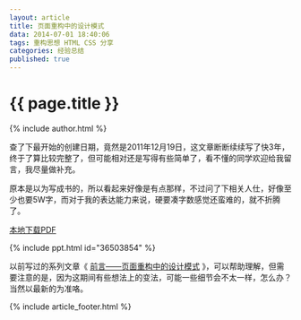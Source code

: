```yaml
---
layout: article
title: 页面重构中的设计模式
data: 2014-07-01 18:40:06
tags: 重构思想 HTML CSS 分享
categories: 经验总结
published: true
---
```


# {{ page.title }}

{% include author.html %}

查了下最开始的创建日期，竟然是2011年12月19日，这文章断断续续写了快3年，终于了算比较完整了，但可能相对还是写得有些简单了，看不懂的同学欢迎给我留言，我尽量做补充。

原本是以为写成书的，所以看起来好像是有点那样，不过问了下相关人仕，好像至少也要5W字，而对于我的表达能力来说，硬要凑字数感觉还蛮难的，就不折腾了。

[本地下载PDF](http://www.cssforest.org/blog/index.php?s=file_download&id=37)

{% include ppt.html id="36503854" %}

以前写过的系列文章《 [前言——页面重构中的设计模式](http://www.cssforest.org/blog/index.php?id=202) 》，可以帮助理解，但需要注意的是，因为这期间有些想法上的变法，可能一些细节会不太一样，怎么办？当然以最新的为准咯。

{% include  article_footer.html %}